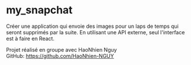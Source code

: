 # my_snapchat

Créer une application qui envoie des images pour un laps de temps qui seront supprimés par la suite.
En utilisant une API externe, seul l'interface est à faire en React.

Projet réalisé en groupe avec HaoNhien Nguy\
GitHub: https://github.com/HaoNhien-NGUY
